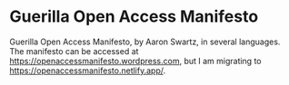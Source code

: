 Guerilla Open Access Manifesto
==============================

Guerilla Open Access Manifesto, by Aaron Swartz, in several languages.
The manifesto can be accessed at https://openaccessmanifesto.wordpress.com, but I am migrating to https://openaccessmanifesto.netlify.app/.
